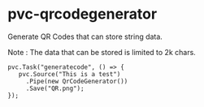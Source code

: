 pvc-qrcodegenerator
========
Generate QR Codes that can store string data. 

Note : The data that can be stored is limited to 2k chars.


	pvc.Task("generatecode", () => {
	   pvc.Source("This is a test")
	     .Pipe(new QrCodeGenerator())
	     .Save("QR.png");
	});
